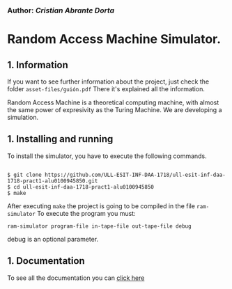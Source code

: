 ### Author: *Cristian Abrante Dorta*

# Random Access Machine Simulator.

## 1. Information

If you want to see further information about the project, just check the folder `asset-files/guión.pdf`
There it's explained all the information.

Random Access Machine is a theoretical computing machine, with almost the same power of expresivity as the Turing Machine.
We are developing a simulation.

## 1. Installing and running

To install the simulator, you have to execute the following commands.

```shell

$ git clone https://github.com/ULL-ESIT-INF-DAA-1718/ull-esit-inf-daa-1718-pract1-alu0100945850.git
$ cd ull-esit-inf-daa-1718-pract1-alu0100945850
$ make

```

After executing `make` the project is going to be compiled in the file `ram-simulator`
To execute the program you must:
```shell
ram-simulator program-file in-tape-file out-tape-file debug

```

debug is an optional parameter.

## 1. Documentation

To see all the documentation you can [click here](https://ull-esit-inf-daa-1718.github.io/ull-esit-inf-daa-1718-pract1-alu0100945850/)